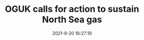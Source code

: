 ---
"title": "OGUK calls for action to sustain North Sea gas"
"date": "2021-9-20 16:27:19"
"feed_name": "OFFSHOREMAG"
"feed_website": "https://www.offshore-mag.com/"
"feed_rss": "https://www.offshore-mag.com/__rss/website-scheduled-content.xml?input=%7B%22sectionAlias%22%3A%22home%22%7D"
"link": "https://www.offshore-mag.com/regional-reports/north-sea-europe/article/14210600/oguk-calls-for-action-to-sustain-north-sea-gas"
"file": "_posts/2021-1-1-0499325e9772030f4a51d5306b4eb90fa7e27272.md"
"accident": "0"
"drilling": "0"
"dead": "0"
"injured": "0"
---